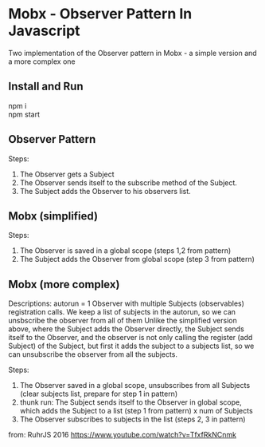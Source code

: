 # Mobx - Observer Pattern In Javascript

Two implementation of the Observer pattern in Mobx - a simple version and a more complex one

## Install and Run

npm i\
npm start

## Observer Pattern

Steps:

1. The Observer gets a Subject
2. The Observer sends itself to the subscribe method of the Subject.
3. The Subject adds the Observer to his observers list.

## Mobx (simplified)

Steps:

1. The Observer is saved in a global scope (steps 1,2 from pattern)
2. The Subject adds the Observer from global scope (step 3 from pattern)

## Mobx (more complex)

Descriptions:
autorun = 1 Observer with multiple Subjects (observables) registration calls.
We keep a list of subjects in the autorun, so we can unsbscribe the observer from all of them
Unlike the simplified version above, where the Subject adds the Observer directly,
the Subject sends itself to the Observer, and the observer is not only calling the register (add Subject) of the Subject, but first it adds the subject to a subjects list, so we can unsubscribe the observer from all the subjects.

Steps:

1. The Observer saved in a global scope, unsubscribes from all Subjects (clear subjects list, prepare for step 1 in pattern)
2. thunk run: The Subject sends itself to the Observer in global scope, which adds the Subject to a list (step 1 from pattern) x num of Subjects
3. The Observer subscribes to subjects in the list (steps 2, 3 in pattern)

from: RuhrJS 2016 https://www.youtube.com/watch?v=TfxfRkNCnmk
